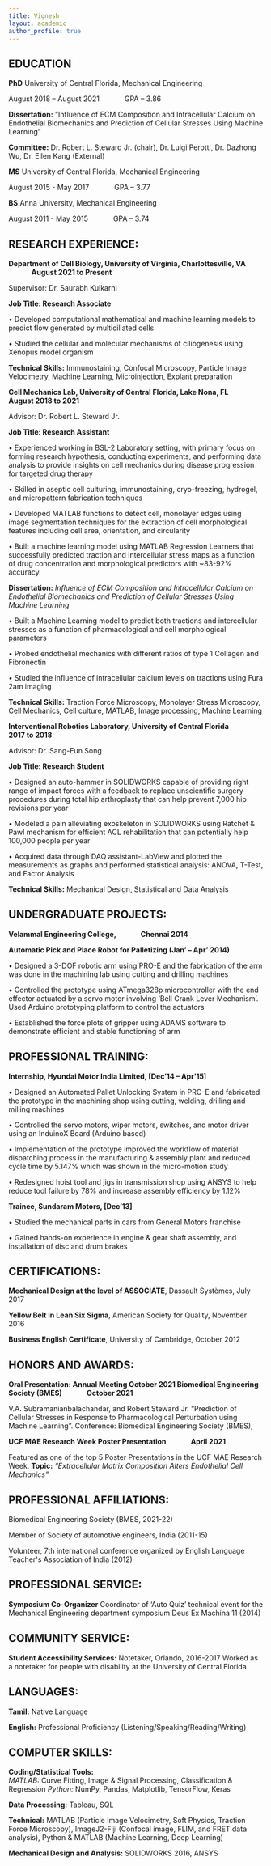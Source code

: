 ```yaml
---
title: Vignesh
layout: academic
author_profile: true
---
```

## EDUCATION

**PhD** University of Central Florida, Mechanical Engineering 

August 2018 – August 2021 &ensp;&ensp;&ensp;&ensp;&ensp;&ensp; GPA – 3.86	

**Dissertation:** “Influence of ECM Composition and Intracellular Calcium on Endothelial Biomechanics and Prediction of Cellular Stresses Using Machine Learning”

**Committee:** Dr. Robert L. Steward Jr. (chair), Dr. Luigi Perotti, Dr. Dazhong Wu, Dr. Ellen Kang (External)

**MS**	University of Central Florida, Mechanical Engineering 

August 2015 - May 2017 &ensp;&ensp;&ensp;&ensp;&ensp;&ensp; GPA – 3.77					

**BS**	Anna University, Mechanical Engineering 

August 2011 -  May 2015 &ensp;&ensp;&ensp;&ensp;&ensp;&ensp; GPA – 3.74
## RESEARCH EXPERIENCE:

**Department of Cell Biology, University of Virginia, Charlottesville, VA &ensp;&ensp;&ensp;&ensp;&ensp;&ensp; August 2021 to Present** 

Supervisor: Dr. Saurabh Kulkarni

**Job Title: Research Associate**

•	Developed computational mathematical and machine learning models to predict flow generated by multiciliated cells

•	Studied the cellular and molecular mechanisms of ciliogenesis using Xenopus model organism

**Technical Skills:** Immunostaining, Confocal Microscopy, Particle Image Velocimetry, Machine Learning, Microinjection, Explant preparation

**Cell Mechanics Lab, University of Central Florida, Lake Nona, FL  &ensp;&ensp;&ensp;&ensp;&ensp;&ensp; August 2018 to 2021**                                          

Advisor: Dr. Robert L. Steward Jr.

**Job Title: Research Assistant**

•	Experienced working in BSL-2 Laboratory setting, with primary focus on forming research hypothesis, conducting experiments, and performing data analysis to provide insights on cell mechanics during disease progression for targeted drug therapy

•	Skilled in aseptic cell culturing, immunostaining, cryo-freezing, hydrogel, and micropattern fabrication techniques

•	Developed MATLAB functions to detect cell, monolayer edges using image segmentation techniques for the extraction of cell morphological features including cell area, orientation, and circularity

•	Built a machine learning model using MATLAB Regression Learners that successfully predicted traction and intercellular stress maps as a function of drug concentration and morphological predictors with ~83-92% accuracy

**Dissertation:** *Influence of ECM Composition and Intracellular Calcium on Endothelial Biomechanics and Prediction of Cellular Stresses Using Machine Learning*

•	Built a Machine Learning model to predict both tractions and intercellular stresses as a function of pharmacological and cell morphological parameters

•	Probed endothelial mechanics with different ratios of type 1 Collagen and Fibronectin

•	Studied the influence of intracellular calcium levels on tractions using Fura 2am imaging

**Technical Skills:** Traction Force Microscopy, Monolayer Stress Microscopy, Cell Mechanics, Cell culture, MATLAB, Image processing, Machine Learning

**Interventional Robotics Laboratory, University of Central Florida &ensp;&ensp;&ensp;&ensp;&ensp;&ensp; 2017 to 2018**

Advisor: Dr. Sang-Eun Song

**Job Title: Research Student**

•	Designed an auto-hammer in SOLIDWORKS capable of providing right range of impact forces with a feedback to replace unscientific surgery procedures during total hip arthroplasty that can help prevent 7,000 hip revisions per year

•	Modeled a pain alleviating exoskeleton in SOLIDWORKS using Ratchet & Pawl mechanism for efficient ACL rehabilitation that can potentially help 100,000 people per year

•	Acquired data through DAQ assistant-LabView and plotted the measurements as graphs and performed statistical analysis: ANOVA, T-Test, and Factor Analysis

**Technical Skills:** Mechanical Design, Statistical and Data Analysis

## UNDERGRADUATE PROJECTS: 

**Velammal Engineering College, &ensp;&ensp;&ensp;&ensp;&ensp;&ensp; Chennai 2014**

**Automatic Pick and Place Robot for Palletizing (Jan’ – Apr’ 2014)**

•	Designed a 3-DOF robotic arm using PRO-E and the fabrication of the arm was done in the machining lab using cutting and drilling machines

•	Controlled the prototype using ATmega328p microcontroller with the end effector actuated by a servo motor involving ‘Bell Crank Lever Mechanism’. Used Arduino prototyping platform to control the actuators

•	Established the force plots of gripper using ADAMS software to demonstrate efficient and stable functioning of arm 

## PROFESSIONAL TRAINING:

**Internship, Hyundai Motor India Limited, [Dec’14 – Apr’15]**

•	Designed an Automated Pallet Unlocking System in PRO-E and fabricated the prototype in the machining shop using cutting, welding, drilling and milling machines

•	Controlled the servo motors, wiper motors, switches, and motor driver using an InduinoX Board (Arduino based)

•	Implementation of the prototype improved the workflow of material dispatching process in the manufacturing & assembly plant and reduced cycle time by 5.147% which was shown in the micro-motion study

•	Redesigned hoist tool and jigs in transmission shop using ANSYS to help reduce tool failure by 78% and increase assembly efficiency by 1.12%


**Trainee, Sundaram Motors, [Dec’13]**

•	Studied the mechanical parts in cars from General Motors franchise 

•	Gained hands-on experience in engine & gear shaft assembly, and installation of disc and drum brakes

                                                                                           
## CERTIFICATIONS:

**Mechanical Design at the level of ASSOCIATE**, Dassault Systèmes, July 2017

**Yellow Belt in Lean Six Sigma**, American Society for Quality, November 2016

**Business English Certificate**, University of Cambridge, October 2012

## HONORS AND AWARDS:

**Oral Presentation: Annual Meeting October 2021 Biomedical Engineering Society (BMES) &ensp;&ensp;&ensp;&ensp;&ensp;&ensp; October 2021**

V.A. Subramanianbalachandar, and Robert Steward Jr. “Prediction of Cellular Stresses in Response to Pharmacological Perturbation using Machine Learning”. Conference: Biomedical Engineering Society (BMES), 

**UCF MAE Research Week Poster Presentation &ensp;&ensp;&ensp;&ensp;&ensp;&ensp; April 2021**

Featured as one of the top 5 Poster Presentations in the UCF MAE Research Week.
**Topic:** *“Extracellular Matrix Composition Alters Endothelial Cell Mechanics”*

## PROFESSIONAL AFFILIATIONS:

Biomedical Engineering Society (BMES, 2021-22)

Member of Society of automotive engineers, India (2011-15)

Volunteer, 7th international conference organized by English Language Teacher's Association of India (2012)

## PROFESSIONAL SERVICE:

**Symposium Co-Organizer**
Coordinator of ‘Auto Quiz’ technical event for the Mechanical Engineering department symposium Deus Ex Machina 11 (2014)

## COMMUNITY SERVICE:

**Student Accessibility Services:** Notetaker, Orlando, 2016-2017
Worked as a notetaker for people with disability at the University of Central Florida

## LANGUAGES:

**Tamil:** Native Language

**English:** Professional Proficiency (Listening/Speaking/Reading/Writing)

## COMPUTER SKILLS:

**Coding/Statistical Tools:**                                     
*MATLAB:*  Curve Fitting, Image & Signal Processing, Classification & Regression
*Python:* NumPy, Pandas, Matplotlib, TensorFlow, Keras

**Data Processing:** Tableau, SQL

**Technical:** MATLAB (Particle Image Velocimetry, Soft Physics, Traction Force  Microscopy), ImageJ2-Fiji (Confocal image, FLIM, and FRET data analysis), Python & MATLAB (Machine Learning, Deep Learning)

**Mechanical Design and Analysis:** SOLIDWORKS 2016, ANSYS
